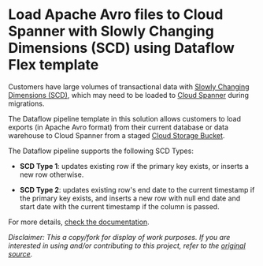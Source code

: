 # Load Apache Avro files to Cloud Spanner with Slowly Changing Dimensions (SCD) using Dataflow Flex template

Customers have large volumes of transactional data with
[Slowly Changing Dimensions (SCD)](https://en.wikipedia.org/wiki/Slowly_changing_dimension),
which may need to be loaded to [Cloud Spanner](https://cloud.google.com/spanner)
during migrations.

The Dataflow pipeline template in this solution allows customers to load exports
(in Apache Avro format) from their current database or data warehouse to Cloud
Spanner from a staged
[Cloud Storage Bucket](https://cloud.google.com/storage/docs/buckets).

The Dataflow pipeline supports the following SCD Types:

*   **SCD Type 1**: updates existing row if the primary key exists, or inserts a
    new row otherwise.

*   **SCD Type 2**: updates existing row's end date to the current timestamp if
    the primary key exists, and inserts a new row with null end date and start
    date with the current timestamp if the column is passed.

For more details, [check the documentation](./docs/index.md).

*Disclaimer: This a copy/fork for display of work purposes. If you are
interested in using and/or contributing to this project, refer to the
[original source](https://github.com/GoogleCloudPlatform/cloud-solutions/tree/592d469d4092c25abff2d0391b9c41d5dcd054ae/projects/dataflow-gcs-avro-to-spanner-scd).*
